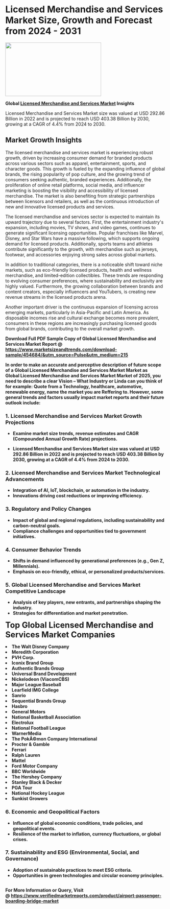 <H1>Licensed Merchandise and Services Market Size, Growth and Forecast from 2024 - 2031</H1><img class="aligncenter size-medium wp-image-584254" src="https://thirdeyenews.in/wp-content/uploads/2024/09/Global-Market-Research-300x168.jpeg" alt="" width="300" height="168" /><p><strong>Global&nbsp;<a href="https://www.marketsizeandtrends.com/download-sample/454684/&amp;utm_source=Pulse&amp;utm_medium=215">Licensed Merchandise and Services Market</a> Insights</strong></p><p>Licensed Merchandise and Services Market size was valued at USD 292.86 Billion in 2022 and is projected to reach USD 403.38 Billion by 2030, growing at a CAGR of 4.4% from 2024 to 2030.</p><p><h2>Market Growth Insights</h2> <p>The licensed merchandise and services market is experiencing robust growth, driven by increasing consumer demand for branded products across various sectors such as apparel, entertainment, sports, and character goods. This growth is fueled by the expanding influence of global brands, the rising popularity of pop culture, and the growing trend of consumers seeking authentic, branded experiences. Additionally, the proliferation of online retail platforms, social media, and influencer marketing is boosting the visibility and accessibility of licensed merchandise. The market is also benefiting from strategic partnerships between licensors and retailers, as well as the continuous introduction of new and innovative licensed products and services.</p> <p><strong></strong></p> <p>The licensed merchandise and services sector is expected to maintain its upward trajectory due to several factors. First, the entertainment industry's expansion, including movies, TV shows, and video games, continues to generate significant licensing opportunities. Popular franchises like Marvel, Disney, and Star Wars have a massive following, which supports ongoing demand for licensed products. Additionally, sports teams and athletes contribute significantly to the growth, with merchandise such as jerseys, footwear, and accessories enjoying strong sales across global markets.</p> <p>In addition to traditional categories, there is a noticeable shift toward niche markets, such as eco-friendly licensed products, health and wellness merchandise, and limited-edition collectibles. These trends are responding to evolving consumer preferences, where sustainability and exclusivity are highly valued. Furthermore, the growing collaboration between brands and content creators, especially influencers and YouTubers, is creating new revenue streams in the licensed products arena.</p> <p>Another important driver is the continuous expansion of licensing across emerging markets, particularly in Asia-Pacific and Latin America. As disposable incomes rise and cultural exchange becomes more prevalent, consumers in these regions are increasingly purchasing licensed goods from global brands, contributing to the overall market growth.</p> <p><strong></p><p><span class=""><strong>Download Full PDF Sample Copy of Global Licensed Merchandise and Services Market Report</strong> @ <a href="https://www.marketsizeandtrends.com/download-sample/454684/&amp;utm_source=Pulse&amp;utm_medium=215" target="_blank">https://www.marketsizeandtrends.com/download-sample/454684/&amp;utm_source=Pulse&amp;utm_medium=215</a></span></p><p>In order to make an accurate and perceptive description of future scope of a Global&nbsp;Licensed Merchandise and Services Market Market as Global&nbsp;Licensed Merchandise and Services Market Market of 2025, you need to describe a clear Vision &ndash; What Industry or Linda can you think of for example: Quote from a Technology, healthcare, automotive, renewable energy, name the market you are Reffering to. However, some general trends and factors usually impact market reports and their future outlook include:</p><h3>1.&nbsp;<strong>Licensed Merchandise and Services Market Growth Projections</strong></h3><ul><li>Examine market size trends, revenue estimates and CAGR (Compounded Annual Growth Rate) projections.</li><li><p>Licensed Merchandise and Services Market size was valued at USD 292.86 Billion in 2022 and is projected to reach USD 403.38 Billion by 2030, growing at a CAGR of 4.4% from 2024 to 2030.</p></li></ul><h3>2.&nbsp;<strong>Licensed Merchandise and Services Market Technological Advancements</strong></h3><ul><li>Integration of AI, IoT, blockchain, or automation in the industry.</li><li>Innovations driving cost reductions or improving efficiency.</li></ul><h3>3.&nbsp;<strong>Regulatory and Policy Changes</strong></h3><ul><li>Impact of global and regional regulations, including sustainability and carbon-neutral goals.</li><li>Compliance challenges and opportunities tied to government initiatives.</li></ul><h3>4.&nbsp;<strong>Consumer Behavior Trends</strong></h3><ul><li>Shifts in demand influenced by generational preferences (e.g., Gen Z, Millennials).</li><li>Emphasis on eco-friendly, ethical, or personalized products/services.</li></ul><h3>5.&nbsp;<strong>Global Licensed Merchandise and Services Market Competitive Landscape</strong></h3><ul><li>Analysis of key players, new entrants, and partnerships shaping the industry.</li><li>Strategies for differentiation and market penetration.</li></ul><p data-pm-slice="1 1 []"><span style="color: inherit; font-family: inherit; font-size: 25px;">Top Global Licensed Merchandise and Services Market Companies</span></p><div class="" data-test-id=""><p><li>The Walt Disney Company</li><li> Meredith Corporation</li><li> PVH Corp.</li><li> Iconix Brand Group</li><li> Authentic Brands Group</li><li> Universal Brand Development</li><li> Nickelodeon (ViacomCBS)</li><li> Major League Baseball</li><li> Learfield IMG College</li><li> Sanrio</li><li> Sequential Brands Group</li><li> Hasbro</li><li> General Motors</li><li> National Basketball Association</li><li> Electrolux</li><li> National Football League</li><li> WarnerMedia</li><li> The PokÃ©mon Company International</li><li> Procter & Gamble</li><li> Ferrari</li><li> Ralph Lauren</li><li> Mattel</li><li> Ford Motor Company</li><li> BBC Worldwide</li><li> The Hershey Company</li><li> Stanley Black & Decker</li><li> PGA Tour</li><li> National Hockey League</li><li> Sunkist Growers</li></p></div><h3>6.&nbsp;<strong>Economic and Geopolitical Factors</strong></h3><ul><li>Influence of global economic conditions, trade policies, and geopolitical events.</li><li>Resilience of the market to inflation, currency fluctuations, or global crises.</li></ul><h3>7.&nbsp;<strong>Sustainability and ESG (Environmental, Social, and Governance)</strong></h3><ul><li>Adoption of sustainable practices to meet ESG criteria.</li><li>Opportunities in green technologies and circular economy principles.</li></ul><h2><strong style="font-size: 14px;">For More Information or Query, Visit @&nbsp;</strong><a style="background-color: #ffffff; font-size: 14px;" href="https://www.marketsizeandtrends.com/report/licensed-merchandise-and-services-market/" target="_blank">https://www.verifiedmarketreports.com/product/airport-passenger-boarding-bridge-market</a></h2>

